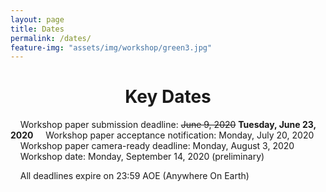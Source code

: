 ```yaml
---
layout: page
title: Dates
permalink: /dates/
feature-img: "assets/img/workshop/green3.jpg"
---
```


<h1 style="text-align: center">Key Dates</h1>   

&nbsp;&nbsp;&nbsp;  Workshop paper submission deadline: <strike> June 9, 2020</strike> <strong> Tuesday, June 23, 2020</strong>
&nbsp;&nbsp;&nbsp;  Workshop paper acceptance notification: Monday, July 20, 2020  
&nbsp;&nbsp;&nbsp;  Workshop paper camera-ready deadline: Monday, August 3, 2020    
&nbsp;&nbsp;&nbsp;  Workshop date: Monday, September 14, 2020 (preliminary)

&nbsp;&nbsp;&nbsp;  All deadlines expire on 23:59 AOE (Anywhere On Earth)
